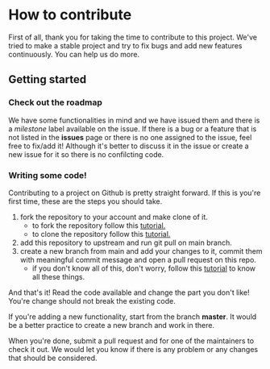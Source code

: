 # How to contribute
First of all, thank you for taking the time to contribute to this project. We've tried to make a stable project and try to fix bugs and add new features continuously. You can help us do more.

## Getting started

### Check out the roadmap

We have some functionalities in mind and we have issued them and there is a *milestone* label available on the issue. If there is a bug or a feature that is not listed in the **issues** page or there is no one assigned to the issue, feel free to fix/add it! Although it's better to discuss it in the issue or create a new issue for it so there is no confilcting code.

### Writing some code!

Contributing to a project on Github is pretty straight forward. If this is you're first time, these are the steps you should take.

1. fork the repository to your account and make clone of it.
   - to fork the repository follow this [tutorial.](https://www.freecodecamp.org/news/how-to-fork-a-github-repository/)
   - to clone the repository follow this [tutorial.](https://docs.github.com/en/repositories/creating-and-managing-repositories/cloning-a-repository)
2. add this repository to upstream and run git pull on main branch.
3. create a new branch from main and add your changes to it, commit them with meaningful commit message and open a pull request on this repo.
   - if you don't know all of this, don't worry, follow this [tutorial](https://www.youtube.com/watch?v=c6b6B9oN4Vg) to know all these things.

And that's it! Read the code available and change the part you don't like! You're change should not break the existing code.

If you're adding a new functionality, start from the branch **master**. It would be a better practice to create a new branch and work in there.

When you're done, submit a pull request and for one of the maintainers to check it out. We would let you know if there is any problem or any changes that should be considered.

